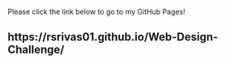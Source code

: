Please click the link below to go to my GitHub Pages!

<h2>https://rsrivas01.github.io/Web-Design-Challenge/</h2>
